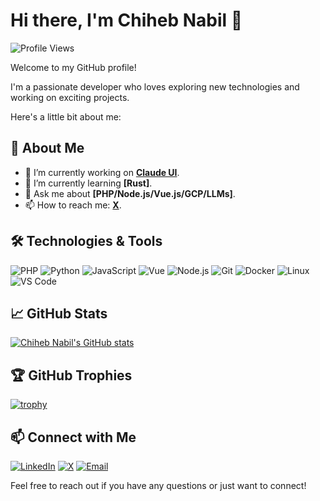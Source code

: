 # Hi there, I'm Chiheb Nabil 👋

![Profile Views](https://komarev.com/ghpvc/?username=chihebnabil&color=blue)

Welcome to my GitHub profile! 

I'm a passionate developer who loves exploring new technologies and working on exciting projects. 

Here's a little bit about me:

## 🚀 About Me

- 🔭 I’m currently working on **[Claude UI](https://claudeui.com)**.
- 🌱 I’m currently learning **[Rust]**.
- 💬 Ask me about **[PHP/Node.js/Vue.js/GCP/LLMs]**.
- 📫 How to reach me: **[X](https://x.com/NabilChiheb)**.

## 🛠️ Technologies & Tools
![PHP](https://img.shields.io/badge/-PHP-333333?style=flat&logo=php)
![Python](https://img.shields.io/badge/-Python-333333?style=flat&logo=python)
![JavaScript](https://img.shields.io/badge/-JavaScript-333333?style=flat&logo=javascript)
![Vue](https://img.shields.io/badge/-Vue-333333?style=flat&logo=vue.js)
![Node.js](https://img.shields.io/badge/-Node.js-333333?style=flat&logo=node.js)
![Git](https://img.shields.io/badge/-Git-333333?style=flat&logo=git)
![Docker](https://img.shields.io/badge/-Docker-333333?style=flat&logo=docker)
![Linux](https://img.shields.io/badge/-Linux-333333?style=flat&logo=linux)
![VS Code](https://img.shields.io/badge/-VS%20Code-333333?style=flat&logo=visual-studio-code)

## 📈 GitHub Stats

[![Chiheb Nabil's GitHub stats](https://github-readme-stats.vercel.app/api?username=chihebnabil&show_icons=true&theme=radical)](https://github.com/anuraghazra/github-readme-stats)

## 🏆 GitHub Trophies

[![trophy](https://github-profile-trophy.vercel.app/?username=chihebnabil&theme=onedark)](https://github.com/ryo-ma/github-profile-trophy)

## 📫 Connect with Me

[![LinkedIn](https://img.shields.io/badge/-LinkedIn-0077B5?style=flat&logo=linkedin)](https://www.linkedin.com/in/nabil-chiheb/)
[![X](https://img.shields.io/badge/-Twitter-1DA1F2?style=flat&logo=twitter)](https://x.com/NabilChiheb)
[![Email](https://img.shields.io/badge/-Email-D14836?style=flat&logo=gmail&logoColor=white)](mailto:chiheb.design@gmail.com)

Feel free to reach out if you have any questions or just want to connect!
